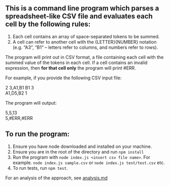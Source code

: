 ## This is a command line program which parses a spreadsheet-like CSV file and evaluates each cell by the following rules:

1. Each cell contains an array of space-separated tokens to be summed.
2. A cell can refer to another cell with the {LETTER}{NUMBER} notation (e.g. “A3”, “B1” – letters refer to columns, and numbers refer to rows).

The program will print out in CSV format, a file containing each cell with the summed value of the tokens in each cell. If a cell contains an invalid expression, then **for that cell only** the program will print #ERR.

For example, if you provide the following CSV input file:

2 3,A1,B1 B1 3<br/>
A1,D5,B2 1

The program will output:

5,5,13<br/>
5,#ERR,#ERR

## To run the program:

1. Ensure you have node downloaded and installed on your machine.
2. Ensure you are in the root of the directory and run `npm install`
3. Run the program with `node index.js <insert csv file name>`. For example. `node index.js sample.csv` or `node index.js test/test.csv` etc.
4. To run tests, run `npm test`.

For an analysis of the approach, see [analysis.md](analysis.md)
